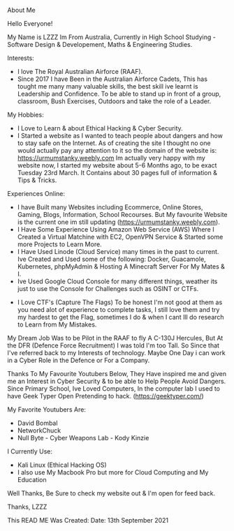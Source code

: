 About Me

Hello Everyone!

My Name is LZZZ Im From Australia, 
Currently in High School Studying - Software Design & Developement, Maths & Engineering Studies.

Interests:
- I love The Royal Australian Airforce (RAAF).
- Since 2017 I have Been in the Australian Airforce Cadets, This has tought me many many valuable skills, the best skill ive learnt is Leadership and Confidence. To be able to stand up in front of a group, classroom, Bush Exercises, Outdoors and take the role of a Leader.

My Hobbies:
- I Love to Learn & about Ethical Hacking & Cyber Security.
- I Started a website as I wanted to teach people about dangers and how to stay safe on the Internet. As of creating the site I thought no one would actually pay any attention to it so the domain of the website is: https://urmumstanky.weebly.com
Im actually very happy with my website now, I started my website about 5-6 Months ago, to be exact Tuesday 23rd March. It Contains about 30 pages full of information & Tips & Tricks.

Experiences Online:
- I have Built many Websites including Ecommerce, Online Stores, Gaming, Blogs, Information, School Recourses. But My favourite Website is the current one im still updating (https://urmumstanky.weebly.com).
- I Have Some Experience Using Amazon Web Service (AWS) Where I Created a Virtual Matchine with EC2, OpenVPN Service & Started some more Projects to Learn More.
- I Have Used Linode (Cloud Service) many times in the past to current. Ive Created and Used some of the following: Docker, Guacamole, Kubernetes, phpMyAdmin & Hosting A Minecraft Server For My Mates & I.
- Ive Used Google Cloud Console for many different things, weather its just to use the Console for Challenges such as OSINT or CTFs.

* I Love CTF's (Capture The Flags) To be honest I'm not good at them as you need alot of experience to complete tasks, I still love them and try my hardest to get the Flag, sometimes I do & when I cant Ill do research to Learn from My Mistakes.

My Dream Job Was to be Pilot in the RAAF to fly A C-130J Hercules, But At the DFR (Defence Force Recruitment)
 I was told I'm too Tall. So Since that I've referred back to my Interests of technology. 
 Maybe One Day i can work in a Cyber Role in the Defence or For a Company.

Thanks To My Favourite Youtubers Below, They Have inspired me and given me an Interest in Cyber Security & to be able to Help People Avoid Dangers. Since Primary School, Ive Loved Computers, In the computer lab I used to have Geek Typer Open Pretending to hack. (https://geektyper.com/)

My Favorite Youtubers Are:
- David Bombal
- NetworkChuck
- Null Byte - Cyber Weapons Lab - Kody Kinzie

I Currently Use:
- Kali Linux (Ethical Hacking OS)
- I also use My Macbook Pro but more for Cloud Computing and My Education

Well Thanks, Be Sure to check my website out & I'm open for feed back.

Thanks, LZZZ

This READ ME Was Created:
Date: 13th September 2021

